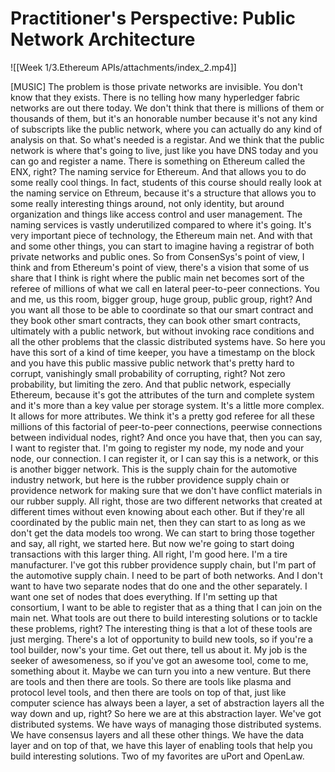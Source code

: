 # Practitioner's Perspective: Public Network Architecture
![[Week 1/3.Ethereum APIs/attachments/index_2.mp4]]


[MUSIC] The problem is those private
networks are invisible. You don't know that they exists. There is no telling how many hyperledger
fabric networks are out there today. We don't think that there is millions
of them or thousands of them, but it's an honorable number because it's not
any kind of subscripts like the public network, where you can actually
do any kind of analysis on that. So what's needed is a registar. And we think that the public network
is where that's going to live, just like you have DNS today and
you can go and register a name. There is something on Ethereum
called the ENX, right? The naming service for Ethereum. And that allows you to do
some really cool things. In fact, students of this course should
really look at the naming service on Ethreum, because it's a structure that
allows you to some really interesting things around, not only identity,
but around organization and things like access control and
user management. The naming services is vastly
underutilized compared to where it's going. It's very important piece of technology,
the Ethereum main net. And with that and some other things,
you can start to imagine having a registrar of both
private networks and public ones. So from ConsenSys's point of view,
I think and from Ethereum's point of view,
there's a vision that some of us share that I think is right where the public
main net becomes sort of the referee of millions of what we call en
lateral peer-to-peer connections. You and me, us this room, bigger group,
huge group, public group, right? And you want all those to be able to
coordinate so that our smart contract and they book other smart contracts,
they can book other smart contracts, ultimately with a public network, but
without invoking race conditions and all the other problems that
the classic distributed systems have. So here you have this sort of a kind
of time keeper, you have a timestamp on the block and you have this
public massive public network that's pretty hard to corrupt, vanishingly
small probability of corrupting, right? Not zero probability,
but limiting the zero. And that public network,
especially Ethereum, because it's got the attributes of
the turn and complete system and it's more than a key
value per storage system. It's a little more complex. It allows for more attributes. We think it's a pretty god referee for
all these millions of this factorial of
peer-to-peer connections, peerwise connections between
individual nodes, right? And once you have that, then you can say,
I want to register that. I'm going to register my node,
my node and your node, our connection. I can register it, or
I can say this is a network, or this is another bigger network. This is the supply chain for
the automotive industry network, but here is the rubber providence supply
chain or providence network for making sure that we don't have conflict
materials in our rubber supply. All right, those are two different
networks that created at different times without even knowing about each other. But if they're all coordinated
by the public main net, then they can start to as long as we
don't get the data models too wrong. We can start to bring those together and
say, all right, we started here. But now we're going to start doing
transactions with this larger thing. All right, I'm good here. I'm a tire manufacturer. I've got this rubber
providence supply chain, but I'm part of the automotive supply chain. I need to be part of both networks. And I don't want to have two
separate nodes that do one and the other separately. I want one set of nodes
that does everything. If I'm setting up that consortium, I want to be able to register that as
a thing that I can join on the main net. What tools are out there to
build interesting solutions or to tackle these problems, right? The interesting thing is that a lot
of these tools are just merging. There's a lot of opportunity
to build new tools, so if you're a tool builder, now's your time. Get out there, tell us about it. My job is the seeker of awesomeness,
so if you've got an awesome tool, come to me, something about it. Maybe we can turn you into a new venture. But there are tools and
then there are tools. So there are tools like plasma and
protocol level tools, and then there are tools on top of that,
just like computer science has always been a layer, a set of abstraction
layers all the way down and up, right? So here we are at this abstraction layer. We've got distributed systems. We have ways of managing
those distributed systems. We have consensus layers and
all these other things. We have the data layer and
on top of that, we have this layer of enabling tools that
help you build interesting solutions. Two of my favorites are uPort and OpenLaw.